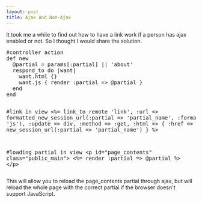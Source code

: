 ```yaml
--- 
layout: post
title: Ajax And Non-Ajax
---
```

<p>
It took me a while to find out how to have a link work if a person has ajax enabled or not.  So I thought I would share the solution.
</p>
<pre>
#controller action
def new
  @partial = params[:partial] || 'about'
  respond_to do |want|
    want.html {}
    want.js { render :partial => @partial }
  end
end

#link in view
&lt;%= link_to_remote 'link', :url => formatted_new_session_url(:partial => 'partial_name', :format => 'js'), :update => div, :method => :get, :html => { :href => new_session_url(:partial => 'partial_name') } %>

#loading partial in view
&lt;p id="page_contents" class="public_main">
  &lt;%= render :partial => @partial %>
&lt;/p>
</pre>
<p>
This will allow you to reload the page_contents partial through ajax, but will reload the whole page with the correct partial if the browser doesn't support JavaScript.
</p>
